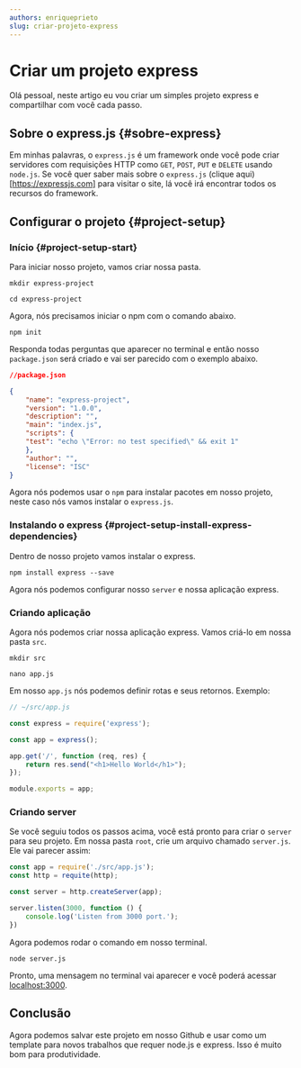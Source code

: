 ```yaml
---
authors: enriqueprieto
slug: criar-projeto-express
---
```


# Criar um projeto express

Olá pessoal, neste artigo eu vou criar um simples projeto express e compartilhar com você cada passo.

<!--truncate-->

## Sobre o express.js {#sobre-express}

Em minhas palavras, o `express.js` é um framework onde você pode criar servidores com requisições HTTP como `GET`, `POST`, `PUT` e `DELETE` usando `node.js`. Se você quer saber mais sobre o `express.js` (clique aqui)[https://expressjs.com] para visitar o site, lá você irá encontrar todos os recursos do framework.

## Configurar o projeto {#project-setup}

### Início {#project-setup-start}

Para iniciar nosso projeto, vamos criar nossa pasta.

```
mkdir express-project

cd express-project
```

Agora, nós precisamos iniciar o npm com o comando abaixo.

```
npm init
```

Responda todas perguntas que aparecer no terminal e então nosso `package.json` será criado e vai ser parecido com o exemplo abaixo.

```JSON
//package.json

{
    "name": "express-project",
    "version": "1.0.0",
    "description": "",
    "main": "index.js",
    "scripts": {
    "test": "echo \"Error: no test specified\" && exit 1"
    },
    "author": "",
    "license": "ISC"
}

```

Agora nós podemos usar o `npm` para instalar pacotes em nosso projeto, neste caso nós vamos instalar o `express.js`.

### Instalando o express {#project-setup-install-express-dependencies}

Dentro de nosso projeto vamos instalar o express.

```
npm install express --save
```

Agora nós podemos configurar nosso `server` e nossa aplicação express.

### Criando aplicação

Agora nós podemos criar nossa aplicação express. Vamos criá-lo em nossa pasta `src`.

```
mkdir src

nano app.js
```

Em nosso `app.js` nós podemos definir rotas e seus retornos. Exemplo:

```js
// ~/src/app.js

const express = require('express');

const app = express();

app.get('/', function (req, res) {
    return res.send("<h1>Hello World</h1>");
});

module.exports = app;

```

### Criando server

Se você seguiu todos os passos acima, você está pronto para criar o `server` para seu projeto. Em nossa pasta `root`, crie um arquivo chamado `server.js`. Ele vai parecer assim:

```js
const app = require('./src/app.js');
const http = requite(http);

const server = http.createServer(app);

server.listen(3000, function () {
    console.log('Listen from 3000 port.');
})

```
Agora podemos rodar o comando em nosso terminal.

```
node server.js
```

Pronto, uma mensagem no terminal vai aparecer e você poderá acessar [localhost:3000](localhost:3000).

## Conclusão

Agora podemos salvar este projeto em nosso Github e usar como um template para novos trabalhos que requer node.js e express. Isso é muito bom para produtividade.
